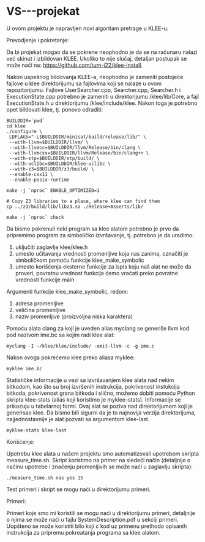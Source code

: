 # VS---projekat

U ovom projektu je napravljen novi algoritam pretrage u KLEE-u.

Prevodjenje i pokretanje:

  Da bi projekat mogao da se pokrene neophodno je da se na računaru nalazi već skinut i izbildovan KLEE. Ukoliko to nije slučaj,    detaljan postupak se može naći na: https://github.com/tum-i22/klee-install.
  
  Nakon uspešnog bildovanja KLEE-a, neophodno je zameniti postojeće fajlove u klee direktorijumu sa fajlovima koji se nalaze u ovom repozitorijumu. Fajlove UserSearcher.cpp, Searcher.cpp, Searcher.h i ExecutionState.cpp potrebno je zameniti u direktorijumu /klee/lib/Core, a fajl ExecutionState.h u direktorijumu /klee/include/klee. Nakon toga je potrebno opet bildovati klee, tj. ponovo odraditi:
  
    BUILDDIR=`pwd`
    cd klee
    ./configure \
     LDFLAGS="-L$BUILDDIR/minisat/build/release/lib/" \
     --with-llvm=$BUILDDIR/llvm/ \
     --with-llvmcc=$BUILDDIR/llvm/Release/bin/clang \
     --with-llvmcxx=$BUILDDIR/llvm/Release/bin/clang++ \
     --with-stp=$BUILDDIR/stp/build/ \
     --with-uclibc=$BUILDDIR/klee-uclibc \
     --with-z3=$BUILDDIR/z3/build/ \
     --enable-cxx11 \
     --enable-posix-runtime
     
    make -j `nproc` ENABLE_OPTIMIZED=1
    
    # Copy Z3 libraries to a place, where klee can find them
    cp ../z3/build/lib/libz3.so ./Release+Asserts/lib/
    
    make -j `nproc` check

  
  Da bismo pokrenuli neki program sa klee alatom potrebno je prvo da pripremimo program za simboličko izvršavanje, tj. potrebno je da uradimo:
  1.  uključiti zaglavlje klee/klee.h
  2.  umesto učitavanja vrednosti promenljive koja nas zanima, označiti je simboličkom pomoću funkcije klee_make_symbolic
  3.  umesto korišćenja eksterne funkcije za ispis koju naš alat ne može da proveri, povratnu vrednost funkcija ćemo vraćati preko povratne vrednosti funkcije main
 
 Argumenti funkcije klee_make_symbolic, redom:
  1.  adresa promenljive
  2.  veličina promenljive
  3.  naziv promenljive (proizvoljna niska karaktera)
  
  
  Pomoću alata clang za koji je uveden alias myclang se generiše llvm kod pod nazivom ime.bc sa kojim radi klee alat:
  
    myclang -I ∼/klee/klee/include/ -emit-llvm -c -g ime.c
  
  
  Nakon ovoga pokrećemo klee preko aliasa myklee:
    
    myklee ime.bc
  
  
  Statističke informacije u vezi sa izvršavanjem klee alata nad nekim bitkodom, kao što su broj izvršenih instrukcija, pokrivenost instukcija bitkoda, pokrivenost grana bitkoda i slično, možemo dobiti pomoću Python skripta klee-stats (alias koji koristimo je myklee-stats). Informacije se prikazuju u tabelarnoj formi.  Ovaj alat se poziva nad direktorijumom koji je generisao klee. Da bismo bili sigurni da je to najnovija verzija direktorijuma, najjednostavnije je alat pozvati sa argumentom klee-last.
  
    myklee-stats klee-last


Korišćenje:
  
  Upotrebu klee alata u našem projektu smo automatizovali upotrebom skripta measure_time.sh. Skript koristimo na primer na sledeći način (detaljnije o načinu upotrebe i značenju promenljivih se može naći u zaglavlju skripta):
  
    ./measure_time.sh nas yes 15


Test primeri i skript se mogu naći u direktorijumu primeri.


Primeri:

Primeri koje smo mi koristili se mogu naći u direktorijumu primeri, detaljnije o njima se može naći u fajlu SystemDescription.pdf u sekciji primeri. Uopšteno se može koristiti bilo koji c kod uz primenu prethodo opisanih instrukcija za pripremu pokreatanja programa sa klee alatom.
